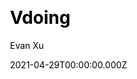 ---
title: Vdoing
github: https://github.com/xugaoyi/vuepress-theme-vdoing
demo: https://doc.xugaoyi.com/
license: MIT
author: Evan Xu
author_link: ''
author_twitter: ''
date: 2021-04-29T00:00:00.000Z
ssg:
  - Vuepress
cms:
  - Markdown
css: null
archetype:
  - Blog
description: A simple and efficient VuePress knowledge management & blog theme.
draft: false
publish_date: '2019-11-30T07:17:46Z'
update_date: '2022-08-19T09:05:35Z'
github_star: 2474
github_fork: 695
---